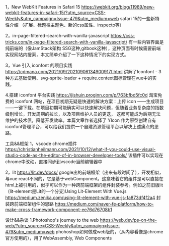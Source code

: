 

1，New WebKit Features in Safari 15
https://webkit.org/blog/11989/new-webkit-features-in-safari-15/?utm_source=CSS-Weekly&utm_campaign=Issue-479&utm_medium=web
safari 15的一些新特性介绍 （扩展、标题栏主题色、新的css属性、inspecto等）

2，in-page-filtered-search-with-vanilla-javascript
https://css-tricks.com/in-page-filtered-search-with-vanilla-javascript/
有一些内容界面是纯前端的（像JamStack架构 SSG这种,gitbook这种），这种页面有时候需要前端实现网站内搜索，本文简单介绍了一下这种情况下的实现方式。

3，Vue 引入 iconfont 的项目实践
https://cdmana.com/2021/09/20210906134900917f.html
讲解了Iconfont - 3种方式基础使用、svg-sprite-loader + require.context图标管理在vue中的实践。

4.搭建 iconfont 平台实践
https://jishuin.proginn.com/p/763bfbd5fc0d
淘宝免费的 iconfont 网站，在项目初期无疑是快速的解决方案：上传 icon ——生成项目——一键下载。在项目初期可能确实可以快速解决问题，但随着业务复杂度的指数级别增长，开发周期的拉长，以及项目维护人员的更迭， 这都可能成为后期无法维护的技术债，降低开发效率。本篇文章作者选择了 YIcon 作为原型创建自有iconfont管理平台，可以给我们提供一个自建资源管理平台以解决上述痛点的思路。

工具&&框架
1，vscode chrome插件
https://christianheilmann.com/2021/10/12/what-if-you-could-use-visual-studio-code-as-the-editor-of-in-browser-developer-tools/
该插件可以实现在chrome中改动，直接同步到vscode当前编辑器中

2，lit
https://lit.dev/docs/
google出的前端框架（出来有段时间了），开发相似，与vue react不同的，它是基于webComponent。这意味着它的组件是可以直接在html上被引用的，似乎可以作为一种跨前端框架的组件封装参考。例如之前旧版lit（lit-element是Lit的一个分支)Using Lit-Element With Vue.js https://medium.zenika.com/using-lit-element-with-vue-js-fa873df4f2a4 封装跨前端框架组件的思路 https://medium.com/naver-fe-platform/how-to-make-cross-framework-component-ee76d76708b1

设计&&杂谈
1.Photoshop's journey to the web
https://web.dev/ps-on-the-web/?utm_source=CSS-Weekly&utm_campaign=Issue-479&utm_medium=web
phohoshop如何做成web版的，（从内容看像是chrome官方使用的），用了WebAssembly, Web Components
